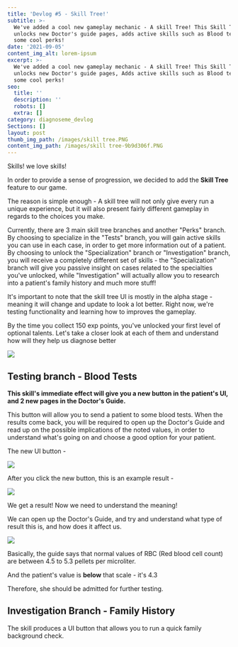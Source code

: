```yaml
---
title: 'Devlog #5 - Skill Tree!'
subtitle: >-
  We've added a cool new gameplay mechanic - A skill Tree! This Skill Tree
  unlocks new Doctor's guide pages, adds active skills such as Blood tests, and
  some cool perks!
date: '2021-09-05'
content_img_alt: lorem-ipsum
excerpt: >-
  We've added a cool new gameplay mechanic - A skill Tree! This Skill Tree
  unlocks new Doctor's guide pages, Adds active skills such as Blood tests, and
  some cool perks!
seo:
  title: ''
  description: ''
  robots: []
  extra: []
category: diagnoseme_devlog
Sections: []
layout: post
thumb_img_path: /images/skill tree.PNG
content_img_path: /images/skill tree-9b9d306f.PNG
---
```

Skills! we love skills!

In order to provide a sense of progression, we decided to add the **Skill Tree** feature to our game.

The reason is simple enough - A skill tree will not only give every run a unique experience, but it will also present fairly different gameplay in regards to the choices you make.

Currently, there are 3 main skill tree branches and another "Perks" branch. By choosing to specialize in the "Tests" branch, you will gain active skills you can use in each case, in order to get more information out of a patient. By choosing to unlock the "Specialization" branch or "Investigation" branch, you will receive a completely different set of skills - the "Specialization" branch will give you passive insight on cases related to the specialties you've unlocked, while "Investigation" will actually allow you to research into a patient's family history and much more stuff!

It's important to note that the skill tree UI is mostly in the alpha stage - meaning it will change and update to look a lot better. Right now, we're testing functionality and learning how to improves the gameplay.

By the time you collect 150 exp points, you've unlocked your first level of optional talents. Let's take a closer look at each of them and understand how will they help us diagnose better

![](/images/skill%20tree%20open.PNG)

## Testing branch - Blood Tests

**This skill's immediate effect will give you a new button in the patient's UI, and 2 new pages in the Doctor's Guide.**

This button will allow you to send a patient to some blood tests. When the results come back, you will be required to open up the Doctor's Guide and read up on the possible implications of the noted values, in order to understand what's going on and choose a good option for your patient.

The new UI button -

![](/images/blood%20tests%20ui-c48d6704.PNG)

After you click the new button, this is an example result -

![](/images/blood%20tests%20result.PNG)

We get a result! Now we need to understand the meaning!

We can open up the Doctor's Guide, and try and understand what type of result this is, and how does it affect us.

![](/images/blood_tests_guide-02e0b546.PNG)

Basically, the guide says that normal values of RBC (Red blood cell count) are between 4.5 to 5.3 pellets per microliter.

And the patient's value is **below** that scale - it's 4.3

Therefore, she should be admitted for further testing.



## Investigation Branch - Family History

The skill produces a UI button that allows you to run a quick family background check.



